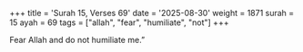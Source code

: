 +++
title = 'Surah 15, Verses 69'
date = '2025-08-30'
weight = 1871
surah = 15
ayah = 69
tags = ["allah", "fear", "humiliate", "not"]
+++

Fear Allah and do not humiliate me.”